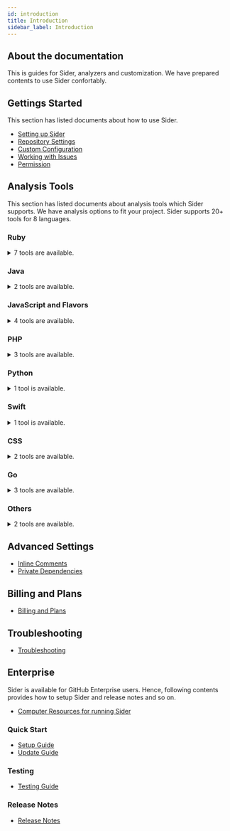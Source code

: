 ```yaml
---
id: introduction
title: Introduction
sidebar_label: Introduction
---
```


## About the documentation

This is guides for Sider, analyzers and customization.
We have prepared contents to use Sider confortably.

## Gettings Started

This section has listed documents about how to use Sider.

* [Setting up Sider](./getting-started/setup)
* [Repository Settings](./getting-started/repository-settings)
* [Custom Configuration](./getting-started/custom-configuration)
* [Working with Issues](./getting-started/working-with-issues)
* [Permission](./getting-started/permissions)

## Analysis Tools

This section has listed documents about analysis tools which Sider supports. We have analysis options to fit your project. Sider supports 20+ tools for 8 languages.

### Ruby

<details>
  <summary>7 tools are available.</summary>
  * [RuboCop](./tools/ruby/rubocop)
  * [Reek](./tools/ruby/reek)
  * [Querly](./tools/ruby/querly)
  * [Rails Best Practices](./tools/ruby/rails-bestpractices)
  * [Brakeman](./tools/ruby/brakeman)
  * [HAML-Lint](./tools/ruby/haml-lint)
</details>

### Java

<details>
  <summary>2 tools are available.</summary>
  * [Checkstyle](./tools/java/checkstyle)
  * [PMD](./tools/java/pmd)
</details>

### JavaScript and Flavors

<details>
  <summary>4 tools are available.</summary>
  * [ESLint](./tools/javascript/eslint)
  * [JSHint](./tools/javascript/tslint)
  * [TSLint](./tools/javascript/jshint)
  * [CoffeeLint](./tools/javascript/coffeelint)
</details>

### PHP

<details>
  <summary>3 tools are available.</summary>
  * [Phinder](./tools/php/phinder)
  * [PHPMD](./tools/php/phpmd)
  * [PHP_CodeSniffer](./tools/php/codesniffer)
</details>

### Python

<details>
  <summary>1 tool is available.</summary>
  * [Flake8](./tools/python/flake8)
</details>

### Swift

<details>
  <summary>1 tool is available.</summary>
  * [SwiftLint](./tools/swift/swiftlint)
</details>

### CSS

<details>
  <summary>2 tools are available.</summary>
  * [stylelint](./tools/css/stylelint)
  * [SCSS-Lint](./tools/css/scss-lint.md)
</details>

### Go

<details>
  <summary>3 tools are available.</summary>
  * [go vet](./tools/go/govet)
  * [Golint](./tools/go/golint)
  * [Go Meta Linter](./tools/go/gometalinter)
</details>

### Others

<details>
  <summary>2 tools are available.</summary>
  * [Goodcheck](./tools/others/goodcheck)
  * [Misspell](./tools/others/misspell)
</details>

## Advanced Settings

* [Inline Comments](./advanced-settings/inline-comments)
* [Private Dependencies](./advanced-settings/private-dependencies)

## Billing and Plans

* [Billing and Plans](./billing-and-plans)

## Troubleshooting

* [Troubleshooting](./troubleshooting)

## Enterprise

Sider is available for GitHub Enterprise users. Hence, following contents provides how to setup Sider and release notes and so on.

* [Computer Resources for running Sider](./enterprise/resources)

### Quick Start

* [Setup Guide](./enterprise/quick-start/setup)
* [Update Guide](./enterprise/quick-start/update)

### Testing

* [Testing Guide](./enterprise/testing/guide)

### Release Notes

* [Release Notes](./enterprise/releases/changelog)
